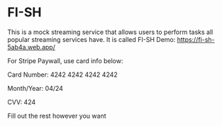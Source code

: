 # FI-SH
This is a mock streaming service that allows users to perform tasks all popular streaming services have. It is called FI-SH
Demo: https://fi-sh-5ab4a.web.app/

For Stripe Paywall, use card info below:

Card Number: 4242 4242 4242 4242

Month/Year: 04/24

CVV: 424

Fill out the rest however you want
